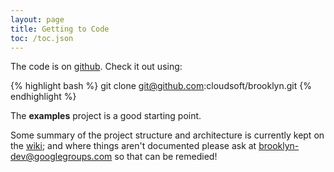 ```yaml
---
layout: page
title: Getting to Code
toc: /toc.json
---
```


The code is on [github](http://github.com/cloudsoft/brooklyn).  Check it out using:

{% highlight bash %}
git clone git@github.com:cloudsoft/brooklyn.git
{% endhighlight %}

The **examples** project is a good starting point. 

Some summary of the project structure and architecture is currently
kept on the [wiki](http://github.com/cloudsoft/brooklyn/wiki);
and where things aren't documented please ask at 
[brooklyn-dev@googlegroups.com](http://groups.google.com/group/brooklyn-dev)
so that can be remedied!
